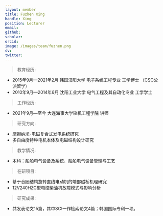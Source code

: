 ```yaml
---
layout: member
title: Fuzhen Xing
handle: Xing
position: Lecturer
email: 
github: 
scholar: 
orcid: 
image: /images/team/fuzhen.png
cv: 
twitter: 
---
```


> 教育经历:

- 2015年9月—2021年2月 韩国汉阳大学 电子系统工程专业 工学博士 （CSC公派留学）
- 2010年9月—2014年6月 沈阳工业大学 电气工程及其自动化专业 工学学士

> 工作经历:

- 2021年9月—至今 大连海事大学轮机工程学院 讲师

> 研究方向:

- 摩擦纳米-电磁复合式发电系统研究
- 多自由度特种电机本体及电磁结构设计研究

> 教学情况:

- 本科：船舶电气设备及系统、船舶电气设备管理与工艺

> 在研项目:

- 基于音圈结构旋转直线电动机的端部磁桥机理研究
- 12V240HZC型电控柴油机故障模式与影响分析

> 研究成果:

- 共发表论文15篇，其中SCI一作检索论文4篇；韩国国际专利一项。
